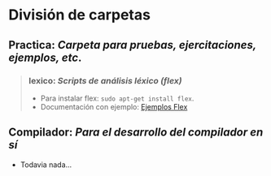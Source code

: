 # División de carpetas

## Practica: *Carpeta para pruebas, ejercitaciones, ejemplos, etc*.
   > ### lexico: *Scripts de análisis léxico (flex)*
   > - Para instalar flex: `sudo apt-get install flex`.
   > - Documentación con ejemplo: [Ejemplos Flex](https://www.geeksforgeeks.org/flex-fast-lexical-analyzer-generator/)

## Compilador: *Para el desarrollo del compilador en sí*
- Todavia nada...
